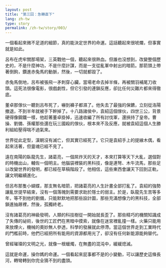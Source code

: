 ```yaml
---
layout: post
title: "第三回：急轉直下"
lang: zh-tw
type: story
permalink: /zh-tw/story/003/
---
```

一個看起來微不足道的細節，真的能決定世界的命運。這話聽起來很唬爛，但事實就是如此。

呂布在虎牢關那場架，三英戰他一個，聽起來很熱血。但誰也沒想到，改變整個歷史的，不是什麼神功，不是什麼計謀，而是一支從亂軍中射出的暗箭。那箭頭上帶著倒鉤，鑽進赤兔馬的動脈，然後，一切就都毀了。

赤兔馬倒地，呂布被張飛一矛刺穿心臟，當場老命去掉半條，再被關羽補尾刀收頭。這死法很像電影，很戲劇性，但它引發的連鎖反應，卻比任何災難片都來得徹底。

董卓那傢伙一聽到呂布死了，嚇到褲子都濕了。他失去了最強的保鑣，立刻從洛陽撤退，不到半年就被手下幹掉了。十八路諸侯中，袁紹這個傢伙，四世三公，背景硬得像鋼鐵一樣，他趁著董卓掛掉，迅速收編了所有討伐軍，還挾持了皇帝。曹操、劉備、孫權那些還在玩三國殺的傢伙，根本來不及反應，就被袁紹這個人生勝利組給壓得喘不過氣來。

世界從此定型，漢朝沒有滅亡，但其實已經死了。它只是袁紹手上的提線木偶，看起來活著，但靈魂已經不見了。

遠在南陽的臥龍先生，諸葛亮，一個屌炸天的天才，本來打算等天下大亂，選個對的時機出山，輔佐一個明主。他腦袋裡裝的黑科技，像是連弩、木牛流馬，那些足以改變世界的發明，都已經在草稿階段了。他相信，這些東西會讓天下回到正軌，讓文明繼續進化。

但呂布那隻小蝴蝶，那支無名暗箭，把諸葛亮的人生計畫全部打亂了。袁紹的強勢讓亂世提早結束，沒有一個落魄到需要求助於隱士的弱主。於是，臥龍先生苦等多年，等不到他的劉備，只能默默地把那些設計圖，那些充滿想像力的黑科技，全部鎖進抽屜裡，然後，孤獨終老。

沒有諸葛亮的神級發明，人類的科技樹從一開始就長歪了。那些精巧的機關知識成了失傳的祕術，後世的工匠們在黑暗中摸索，就像在迷宮裡亂撞一樣。火藥只能用來放煙火，機械的奧妙無人參透，科學的發展就此停滯。當這個世界走到工業時代的門檻前時，他們已經把所有能用的資源都用光了，卻沒有任何新能源能夠替代。

曾經璀璨的文明之光，就像一根蠟燭，在無盡的混沌中，緩緩熄滅。

這就是命運，操你媽的命運。一個看起來屁事都不是的小變動，可以讓歷史這條長河，轉彎轉到你完全猜不到的盡頭。